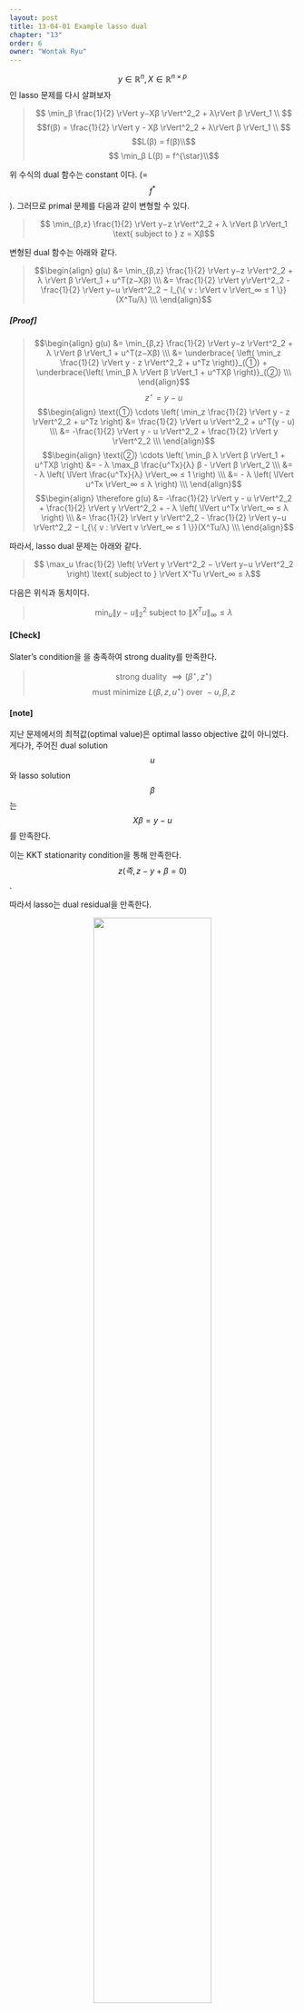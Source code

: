 ```yaml
---
layout: post
title: 13-04-01 Example lasso dual
chapter: "13"
order: 6
owner: "Wontak Ryu"
---
```


$$y ∈ \mathbb{R}^n, X ∈ \mathbb{R}^{n×p}$$인 lasso 문제를 다시 살펴보자

> $$ \min_β \frac{1}{2} \rVert y−Xβ \rVert^2_2 + λ\rVert β \rVert_1 \\ $$
> $$f(β) = \frac{1}{2} \rVert y - Xβ \rVert^2_2 +  λ\rVert β \rVert_1 \\ $$
> $$L(β) = f(β)\\$$
>  $$ \min_β L(β) = f^{\star}\\$$

위 수식의 dual 함수는 constant 이다. (= $$f^{*}$$). 
그러므로 primal 문제를 다음과 같이 변형할 수 있다.

> $$ \min_{β,z} \frac{1}{2} \rVert y−z \rVert^2_2 + λ \rVert β \rVert_1 \text{ subject to } z = Xβ$$

변형된 dual 함수는 아래와 같다.
> $$\begin{align}
> g(u) &= \min_{β,z} \frac{1}{2} \rVert y−z \rVert^2_2 + λ \rVert β \rVert_1 + u^T(z−Xβ) \\\
> &= \frac{1}{2} \rVert y\rVert^2_2 - \frac{1}{2} \rVert y−u \rVert^2_2 − I_{\{ v : \rVert v \rVert_∞ ≤ 1 \}}(X^Tu/λ) \\\
> \end{align}$$
> 

##### [Proof]
> $$\begin{align}
> g(u) &= \min_{β,z} \frac{1}{2} \rVert y−z \rVert^2_2 + λ \rVert β \rVert_1 + u^T(z−Xβ) \\\
> &= \underbrace{ \left( \min_z \frac{1}{2} \rVert y - z \rVert^2_2 + u^Tz \right)}_{①} + \underbrace{\left( \min_β  λ \rVert β \rVert_1 + u^TXβ \right)}_{②} \\\
> \end{align}$$
> $$ z^{\star} = y - u$$
> $$\begin{align}
> \text{①} \cdots \left( \min_z \frac{1}{2} \rVert y - z \rVert^2_2 + u^Tz \right)
> &= \frac{1}{2} \rVert u \rVert^2_2 + u^T(y - u) \\\
> &= -\frac{1}{2} \rVert y - u \rVert^2_2 + \frac{1}{2} \rVert y \rVert^2_2 \\\
> \end{align}$$
> $$\begin{align}
> \text{②} \cdots \left( \min_β  λ \rVert β \rVert_1 + u^TXβ \right) 
> &= - λ \max_β \frac{u^Tx}{λ} β - \rVert β \rVert_2 \\\
> &= - λ \left( \lVert \frac{u^Tx}{λ} \rVert_∞ ≤ 1 \right) \\\
> &= - λ \left( \lVert u^Tx \rVert_∞ ≤ λ \right) \\\
> \end{align}$$
> $$\begin{align}
> \therefore g(u) &= -\frac{1}{2} \rVert y - u \rVert^2_2 + \frac{1}{2} \rVert y \rVert^2_2 + - λ \left( \lVert u^Tx \rVert_∞ ≤ λ \right) \\\
> &= \frac{1}{2} \rVert y \rVert^2_2 - \frac{1}{2} \rVert y−u \rVert^2_2 − I_{\{ v : \rVert v \rVert_∞ ≤ 1 \}}(X^Tu/λ) \\\
> \end{align}$$

따라서, lasso dual 문제는 아래와 같다.

> $$ \max_u \frac{1}{2} \left( \rVert y \rVert^2_2 − \rVert y−u \rVert^2_2 \right) \text{ subject to } \rVert X^Tu \rVert_∞ ≤ λ$$

다음은 위식과 동치이다.

> $$ \min_u \rVert y−u \rVert^2_2 \text{ subject to } \rVert X^Tu \rVert_∞ ≤ λ$$

#### [Check]
Slater’s condition을 을 충족하여 strong duality를 만족한다. 
> $$ \text{strong duality } \implies (β^{\star}, z^{\star})$$
> $$ \text{ must minimize  } L( β, z, u^{\star} ) \text{ over } -u, β, z$$

#### [note]
지난 문제에서의 최적값(optimal value)은 optimal lasso objective 값이 아니었다.
게다가, 주어진 dual solution $$u$$와 lasso solution $$β$$는 $$Xβ = y−u$$를 만족한다.

이는 KKT stationarity condition을 통해 만족한다.
$$z (즉, z−y + β = 0)$$. 

따라서 lasso는 dual residual을 만족한다.

<figure class="image" style="align: center;">
<p align="center">
 <img src="{{ site.baseurl }}/img/chapter_img/chapter13/Conjugate_LassoDual_Example.png" alt="" width="70%" height="70%">
 <figcaption style="text-align: center;">[Fig2] Lasso Dual [1]</figcaption>
</p>
</figure>
